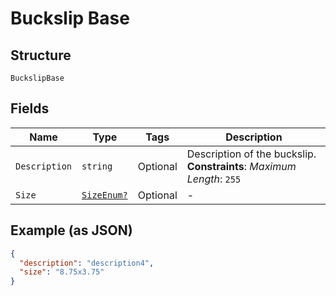 
# Buckslip Base

## Structure

`BuckslipBase`

## Fields

| Name | Type | Tags | Description |
|  --- | --- | --- | --- |
| `Description` | `string` | Optional | Description of the buckslip.<br>**Constraints**: *Maximum Length*: `255` |
| `Size` | [`SizeEnum?`](../../doc/models/size-enum.md) | Optional | - |

## Example (as JSON)

```json
{
  "description": "description4",
  "size": "8.75x3.75"
}
```


